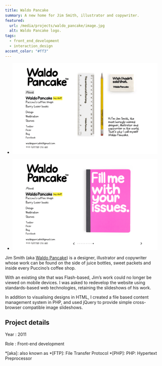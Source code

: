 ```yaml
---
title: Waldo Pancake
summary: A new home for Jim Smith, illustrator and copywriter.
featured:
  url: /media/projects/waldo_pancake/image.jpg
  alt: Waldo Pancake logo.
tags:
  - front_end_development
  - interaction_design
accent_color: "#ff3"
---
```


- ![Home page.](/media/projects/waldo_pancake/about.png#screenshot)

- ![Slideshow of Waldo Pancake merchandise.](/media/projects/waldo_pancake/slideshow.png#screenshot)

Jim Smith (aka [Waldo Pancake][1]) is a designer, illustrator and copywriter whose work can be found on the side of juice bottles, sweet packets and inside every Puccino’s coffee shop.

With an existing site that was Flash-based, Jim’s work could no longer be viewed on mobile devices. I was asked to redevelop the website using standards-based web technologies, retaining the slideshows of his work.

In addition to visualising designs in HTML, I created a file based content management system in PHP, and used jQuery to provide simple cross-browser compatible image slideshows.

## Project details

Year
: 2011

Role
: Front-end development

[1]: http://waldopancake.com

*[aka]: also known as
*[FTP]: File Transfer Protocol
*[PHP]: PHP: Hypertext Preprocessor
